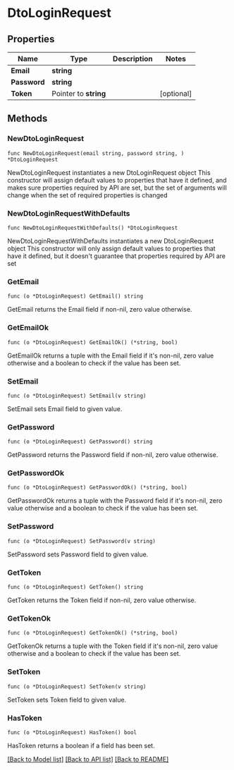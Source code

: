 # DtoLoginRequest

## Properties

Name | Type | Description | Notes
------------ | ------------- | ------------- | -------------
**Email** | **string** |  | 
**Password** | **string** |  | 
**Token** | Pointer to **string** |  | [optional] 

## Methods

### NewDtoLoginRequest

`func NewDtoLoginRequest(email string, password string, ) *DtoLoginRequest`

NewDtoLoginRequest instantiates a new DtoLoginRequest object
This constructor will assign default values to properties that have it defined,
and makes sure properties required by API are set, but the set of arguments
will change when the set of required properties is changed

### NewDtoLoginRequestWithDefaults

`func NewDtoLoginRequestWithDefaults() *DtoLoginRequest`

NewDtoLoginRequestWithDefaults instantiates a new DtoLoginRequest object
This constructor will only assign default values to properties that have it defined,
but it doesn't guarantee that properties required by API are set

### GetEmail

`func (o *DtoLoginRequest) GetEmail() string`

GetEmail returns the Email field if non-nil, zero value otherwise.

### GetEmailOk

`func (o *DtoLoginRequest) GetEmailOk() (*string, bool)`

GetEmailOk returns a tuple with the Email field if it's non-nil, zero value otherwise
and a boolean to check if the value has been set.

### SetEmail

`func (o *DtoLoginRequest) SetEmail(v string)`

SetEmail sets Email field to given value.


### GetPassword

`func (o *DtoLoginRequest) GetPassword() string`

GetPassword returns the Password field if non-nil, zero value otherwise.

### GetPasswordOk

`func (o *DtoLoginRequest) GetPasswordOk() (*string, bool)`

GetPasswordOk returns a tuple with the Password field if it's non-nil, zero value otherwise
and a boolean to check if the value has been set.

### SetPassword

`func (o *DtoLoginRequest) SetPassword(v string)`

SetPassword sets Password field to given value.


### GetToken

`func (o *DtoLoginRequest) GetToken() string`

GetToken returns the Token field if non-nil, zero value otherwise.

### GetTokenOk

`func (o *DtoLoginRequest) GetTokenOk() (*string, bool)`

GetTokenOk returns a tuple with the Token field if it's non-nil, zero value otherwise
and a boolean to check if the value has been set.

### SetToken

`func (o *DtoLoginRequest) SetToken(v string)`

SetToken sets Token field to given value.

### HasToken

`func (o *DtoLoginRequest) HasToken() bool`

HasToken returns a boolean if a field has been set.


[[Back to Model list]](../README.md#documentation-for-models) [[Back to API list]](../README.md#documentation-for-api-endpoints) [[Back to README]](../README.md)


